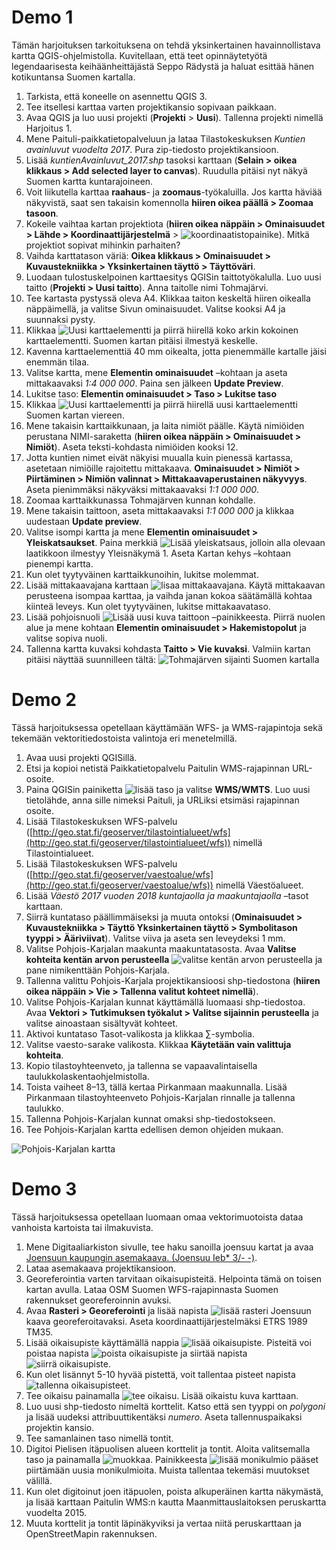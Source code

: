 # Demo 1

Tämän harjoituksen tarkoituksena on tehdä yksinkertainen havainnollistava kartta QGIS-ohjelmistolla. 
Kuvitellaan, että teet opinnäytetyötä legendaarisesta keihäänheittäjästä Seppo Rädystä ja haluat esittää hänen
kotikuntansa Suomen kartalla.

1) Tarkista, että koneelle on asennettu QGIS 3.
2) Tee itsellesi karttaa varten projektikansio sopivaan paikkaan.
3) Avaa QGIS ja luo uusi projekti (**Projekti** > **Uusi**). Tallenna projekti nimellä Harjoitus 1.
4) Mene Paituli-paikkatietopalveluun ja lataa Tilastokeskuksen _Kuntien avainluvut vuodelta 2017_. Pura zip-tiedosto projektikansioon.
5) Lisää _kuntienAvainluvut_2017.shp_ tasoksi karttaan (**Selain > oikea klikkaus > Add selected layer to canvas**).
Ruudulla pitäisi nyt näkyä Suomen kartta kuntarajoineen.
6) Voit liikutella karttaa **raahaus**- ja **zoomaus**-työkaluilla. Jos kartta häviää näkyvistä,
saat sen takaisin komennolla **hiiren oikea päällä > Zoomaa tasoon**.
7) Kokeile vaihtaa kartan projektiota 
(**hiiren oikea näppäin > Ominaisuudet > Lähde > Koordinaattijärjestelmä** > ![koordinaatistopainike](../img/koordinaatistopainike.png)).
Mitkä projektiot sopivat mihinkin parhaiten?
8) Vaihda karttatason väriä: **Oikea klikkaus > Ominaisuudet > Kuvaustekniikka > Yksinkertainen täyttö > Täyttöväri**.
9) Luodaan tulostuskelpoinen karttaesitys QGISin taittotyökalulla. Luo uusi taitto (**Projekti > Uusi taitto**). 
Anna taitolle nimi Tohmajärvi.
10) Tee kartasta pystyssä oleva A4. Klikkaa taiton keskeltä hiiren oikealla näppäimellä, ja valitse Sivun ominaisuudet.
Valitse kooksi A4 ja suunnaksi pysty.
11) Klikkaa ![Uusi karttaelementti](../img/uusi_karttaelementti.png) ja piirrä hiirellä koko arkin kokoinen karttaelementti. Suomen kartan pitäisi ilmestyä keskelle.
12) Kavenna karttaelementtiä 40 mm oikealta, jotta pienemmälle kartalle jäisi enemmän tilaa.
13) Valitse kartta, mene **Elementin ominaisuudet** –kohtaan ja aseta mittakaavaksi _1:4 000 000_. 
Paina sen jälkeen **Update Preview**.
14) Lukitse taso: **Elementin ominaisuudet > Taso > Lukitse taso**
15) Klikkaa ![Uusi karttaelementti](../img/uusi_karttaelementti.png) ja piirrä hiirellä uusi karttaelementti Suomen kartan viereen.
16) Mene takaisin karttaikkunaan, ja laita nimiöt päälle. Käytä nimiöiden perustana NIMI-saraketta 
(**hiiren oikea näppäin > Ominaisuudet > Nimiöt**). Aseta teksti-kohdasta nimiöiden kooksi 12.
17) Jotta kuntien nimet eivät näkyisi muualla kuin pienessä kartassa, asetetaan nimiöille rajoitettu mittakaava. 
**Ominaisuudet > Nimiöt > Piirtäminen > Nimiön valinnat > Mittakaavaperustainen näkyvyys**. 
Aseta pienimmäksi näkyväksi mittakaavaksi _1:1 000 000_.
18) Zoomaa karttaikkunassa Tohmajärven kunnan kohdalle.
19) Mene takaisin taittoon, aseta mittakaavaksi _1:1 000 000_ ja klikkaa uudestaan **Update preview**.
20) Valitse isompi kartta ja mene **Elementin ominaisuudet > Yleiskatsaukset**. 
Paina merkkiä ![Lisää yleiskatsaus](../img/lisaa_yleiskatsaus.png), 
jolloin alla olevaan laatikkoon ilmestyy Yleisnäkymä 1. Aseta Kartan kehys –kohtaan pienempi kartta.
21) Kun olet tyytyväinen karttaikkunoihin, lukitse molemmat.
22) Lisää mittakaavajana karttaan ![lisaa mittakaavajana](../img/lisaa_mittakaavajana.png). Käytä mittakaavan perusteena isompaa karttaa, 
ja vaihda janan kokoa säätämällä kohtaa kiinteä leveys. Kun olet tyytyväinen, lukitse mittakaavataso.
23) Lisää pohjoisnuoli ![Lisää uusi kuva taittoon](../img/lisaa_uusi_kuva_taittoon.png) –painikkeesta.
Piirrä nuolen alue ja mene kohtaan **Elementin ominaisuudet > Hakemistopolut** ja valitse sopiva nuoli.
24) Tallenna kartta kuvaksi kohdasta **Taitto > Vie kuvaksi**. Valmiin kartan pitäisi näyttää suunnilleen tältä:
![Tohmajärven sijainti Suomen kartalla](../img/kartta_demo_1.png)

# Demo 2

Tässä harjoituksessa opetellaan käyttämään WFS- ja WMS-rajapintoja sekä tekemään vektoritiedostoista valintoja eri menetelmillä.
1) Avaa uusi projekti QGISillä.
2) Etsi ja kopioi netistä Paikkatietopalvelu Paitulin WMS-rajapinnan URL-osoite. 
3) Paina QGISin painiketta ![lisää taso](../img/lisaa_taso.png) ja valitse **WMS/WMTS**. 
Luo uusi tietolähde, anna sille nimeksi Paituli, ja URLiksi etsimäsi rajapinnan osoite. 
4) Lisää Tilastokeskuksen WFS-palvelu ([http://geo.stat.fi/geoserver/tilastointialueet/wfs](http://geo.stat.fi/geoserver/tilastointialueet/wfs)) nimellä Tilastointialueet. 
5) Lisää Tilastokeskuksen WFS-palvelu ([http://geo.stat.fi/geoserver/vaestoalue/wfs](http://geo.stat.fi/geoserver/vaestoalue/wfs)) nimellä Väestöalueet. 
6) Lisää _Väestö 2017 vuoden 2018 kuntajaolla ja maakuntajaolla_ –tasot karttaan. 
7) Siirrä kuntataso päällimmäiseksi ja muuta ontoksi 
(**Ominaisuudet > Kuvaustekniikka > Täyttö Yksinkertainen täyttö > Symbolitason tyyppi > Ääriviivat**). 
Valitse viiva ja aseta sen leveydeksi 1 mm.
8) Valitse Pohjois-Karjalan maakunta maakuntatasosta. Avaa **Valitse kohteita kentän arvon perusteella** 
![valitse kentän arvon perusteella](../img/valitse_kentan_mukaan.png) ja pane nimikenttään Pohjois-Karjala. 
9) Tallenna valittu Pohjois-Karjala projektikansioosi shp-tiedostona 
(**hiiren oikea näppäin > Vie > Tallenna valitut kohteet nimellä**). 
10) Valitse Pohjois-Karjalan kunnat käyttämällä luomaasi shp-tiedostoa. Avaa **Vektori > Tutkimuksen työkalut > 
Valitse sijainnin perusteella** ja valitse ainoastaan sisältyvät kohteet. 
11) Aktivoi kuntataso Tasot-valikosta ja klikkaa ∑-symbolia. 
12) Valitse vaesto-sarake valikosta. Klikkaa **Käytetään vain valittuja kohteita**. 
13) Kopio tilastoyhteenveto, ja tallenna se vapaavalintaisella taulukkolaskentaohjelmistolla. 
14) Toista vaiheet 8–13, tällä kertaa Pirkanmaan maakunnalla. 
Lisää Pirkanmaan tilastoyhteenveto Pohjois-Karjalan rinnalle ja tallenna taulukko. 
15) Tallenna Pohjois-Karjalan kunnat omaksi shp-tiedostokseen. 
16) Tee Pohjois-Karjalan kartta edellisen demon ohjeiden mukaan.

![Pohjois-Karjalan kartta](../img/pk_kartta.png)

# Demo 3

Tässä harjoituksessa opetellaan luomaan omaa vektorimuotoista dataa vanhoista kartoista tai ilmakuvista.
1) Mene Digitaaliarkiston sivulle, tee haku sanoilla joensuu kartat ja avaa [Joensuun kaupungin asemakaava. 
(Joensuu Ieb* 3/- -)](http://digi.narc.fi/digi/slistaus.ka?ay=225980). 
2) Lataa asemakaava projektikansioon. 
3) Georeferointia varten tarvitaan oikaisupisteitä. Helpointa tämä on toisen kartan avulla. 
Lataa OSM Suomen WFS-rajapinnasta Suomen rakennukset georeferoinnin avuksi. 
4) Avaa **Rasteri > Georeferointi** ja lisää napista ![lisää rasteri](../img/lisaa_rasteri.png) Joensuun kaava georeferoitavaksi.
Aseta koordinaattijärjestelmäksi ETRS 1989 TM35. 
5) Lisää oikaisupiste käyttämällä nappia ![lisää oikaisupiste](../img/lisaa_rasteri). 
Pisteitä voi poistaa napista ![poista oikaisupiste](../img/poista_oikaisupiste.png) ja 
siirtää napista ![siirrä oikaisupiste](../img/siirra_oikaisupiste.png). 
6) Kun olet lisännyt 5-10 hyvää pistettä, voit tallentaa pisteet napista ![tallenna oikaisupisteet](../img/tallenna_oikaisupisteet.png). 
7) Tee oikaisu painamalla ![tee oikaisu](../img/oikaisu.png). Lisää oikaistu kuva karttaan. 
8) Luo uusi shp-tiedosto nimeltä korttelit. Katso että sen tyyppi on _polygoni_ ja lisää uudeksi attribuuttikentäksi _numero_.
Aseta tallennuspaikaksi projektin kansio. 
9) Tee samanlainen taso nimellä tontit. 
10) Digitoi Pielisen itäpuolisen alueen korttelit ja tontit. Aloita valitsemalla taso ja painamalla 
![muokkaa](../img/muokkaa.png). Painikkeesta ![lisää monikulmio](../img/lisaa_polygoni.png) pääset piirtämään uusia monikulmioita. 
Muista tallentaa tekemäsi muutokset välillä. 
11) Kun olet digitoinut joen itäpuolen, poista alkuperäinen kartta näkymästä,
ja lisää karttaan Paitulin WMS:n kautta Maanmittauslaitoksen peruskartta vuodelta 2015. 
12) Muuta korttelit ja tontit läpinäkyviksi ja vertaa niitä peruskarttaan ja OpenStreetMapin rakennuksen.
